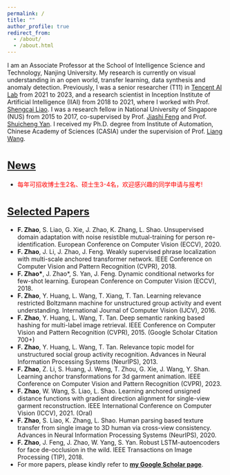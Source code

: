 ```yaml
---
permalink: /
title: ""
author_profile: true
redirect_from: 
  - /about/
  - /about.html
---
```


I am an Associate Professor at the School of Intelligence Science and Technology, Nanjing University. My research is currently on visual understanding in an open world, transfer learning, data synthesis and anomaly detection. Previously, I was a senior researcher (T11) in <a href="https://ailab.tencent.com/ailab/en/index/">Tencent AI Lab</a> from 2021 to 2023, and a research scientist in Inception Institute of Artificial Intelligence (IIAI) from 2018 to 2021, where I worked with Prof. <a href="https://shengcailiao.github.io/">Shengcai Liao</a>. I was a research fellow in National University of Singapore (NUS) from 2015 to 2017, co-supervised by Prof. <a href="https://scholar.google.com/citations?user=Q8iay0gAAAAJ&hl=en">Jiashi Feng</a> and Prof. <a href="https://yanshuicheng.info/">Shuicheng Yan</a>. I received my Ph.D. degree from Institute of Automation, Chinese Academy of Sciences (CASIA) under the supervision of Prof. <a href="https://scholar.google.com/citations?user=8kzzUboAAAAJ&hl=en">Liang Wang</a>.

[<font size="5">News</font>](#news)<a id="news"></a>
======
<ul>
  <li>
  <font color="red">每年可招收博士生2名、硕士生3-4名，欢迎感兴趣的同学申请与报考!</font>
  </li>
</ul>

[<font size="5">Selected Papers</font>](#publications)<a id="publications"></a>
======
<ul>
  <li><strong>F. Zhao</strong>, S. Liao, G. Xie, J. Zhao, K. Zhang, L. Shao. Unsupervised domain adaptation with noise resistible mutual-training for person re-identification. European Conference on Computer Vision (ECCV), 2020.</li>
  <li><strong>F. Zhao</strong>, J. Li, J. Zhao, J. Feng. Weakly supervised phrase localization with multi-scale anchored transformer network. IEEE Conference on Computer Vision and Pattern Recognition (CVPR), 2018.</li>
  <li><strong>F. Zhao*</strong>, J. Zhao*, S. Yan, J. Feng. Dynamic conditional networks for few-shot learning. European Conference on Computer Vision (ECCV), 2018.</li>
  <li><strong>F. Zhao</strong>, Y. Huang, L. Wang, T. Xiang, T. Tan.  Learning relevance restricted Boltzmann machine for unstructured group activity and event understanding. International Journal of Computer Vision (IJCV), 2016.</li>
  <li><strong>F. Zhao</strong>, Y. Huang, L. Wang, T. Tan. Deep semantic ranking based hashing for multi-label image retrieval. IEEE Conference on Computer Vision and Pattern Recognition (CVPR), 2015. (Google Scholar Citation 700+)</li>
  <li><strong>F. Zhao</strong>, Y. Huang, L. Wang, T. Tan. Relevance topic model for unstructured social group activity recognition. Advances in Neural Information Processing Systems (NeurIPS), 2013.</li>
  <li><strong>F. Zhao</strong>, Z. Li, S. Huang, J. Weng, T. Zhou, G. Xie, J. Wang, Y. Shan. Learning anchor transformations for 3d garment animation. IEEE Conference on Computer Vision and Pattern Recognition (CVPR), 2023.</li>
  <li><strong>F. Zhao</strong>, W. Wang, S. Liao, L. Shao. Learning anchored unsigned distance functions with gradient direction alignment for single-view garment reconstruction. IEEE International Conference on Computer Vision (ICCV), 2021. (Oral)</li>
  <li><strong>F. Zhao</strong>, S. Liao, K. Zhang, L. Shao. Human parsing based texture transfer from single image to 3D human via cross-view consistency. Advances in Neural Information Processing Systems (NeurIPS), 2020.</li>
  <li><strong>F. Zhao</strong>, J. Feng, J. Zhao, W. Yang, S. Yan. Robust LSTM-autoencoders for face de-occlusion in the wild. IEEE Transactions on Image Processing (TIP), 2018.</li>
  <li>For more papers, please kindly refer to <a href="https://scholar.google.com/citations?user=4C7mvOwAAAAJ&hl=en"><strong>my Google Scholar page</strong></a>.</li>
</ul>
